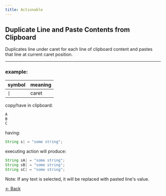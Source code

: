 ```yaml
---
title: Actionable
---
```


## Duplicate Line and Paste Contents from Clipboard

Duplicates line under caret for each line of clipboard content and pastes that line at current caret position.

---

### example:

| symbol              | meaning |
| ------------------- | ------- |
| <code>&#124;</code> | caret   |

copy/have in clipboard:
```java
A
B
C
```
having:
```java
String s| = "some string";
```
executing action will produce:
```java
String sA| = "some string";
String sB| = "some string";
String sC| = "some string";
```

Note: If any text is selected, it will be replaced with pasted line's value.

[&larr; Back](index.md)